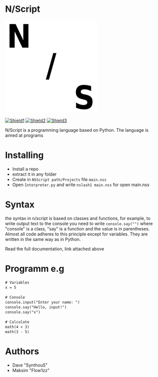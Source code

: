 # N/Script

<img src="img/nslash.png" width="300" alt="Icon">

[![Shield1](https://img.shields.io/badge/Releases-0.1pb-white)](https://github.com/nslashtech/NSlashScript/releases)
[![Shield2](https://img.shields.io/badge/Issues-white)](https://github.com/nslashtech/NSlashScript/issues)
[![Shield3](https://img.shields.io/badge/Documentation-white)](https://github.com/nslashtech/NSlashScript)

N/Script is a programming language based on Python. The language is aimed at programs

# Installing
- Install a repo
- extract it in any folder
- Create in ```NSScript path/Projects``` file ```main.nss```
- Open ```Interpreter.py``` and write ```nslash1 main.nss``` for open main.nss

# Syntax
the syntax in n/script is based on classes and functions, for example, to write output text to the console you need to write ```console.say("")```
where "console" is a class, "say" is a function and the value is in parentheses. Almost all code adheres to this principle except for variables. They are written in the same way as in Python.

Read the full documentation, link attached above

# Programm e.g
```
# Variables
x = 5

# Console
console.input("Enter your name: ")
console.say("Hello, input!")
console.say("x")

# Calculate
math(4 < 3)
math(3 - 5)
```

# Authors
- Dave "SynthouS"
- Maksim "Flow1zz"
